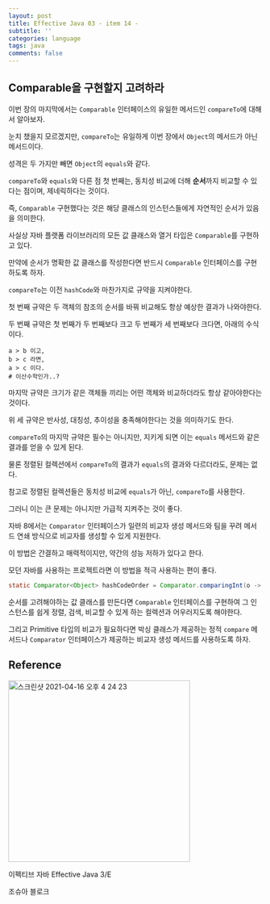 ```yaml
---
layout: post
title: Effective Java 03 - item 14 -
subtitle: ''
categories: language
tags: java
comments: false
---
```


## Comparable을 구현할지 고려하라

이번 장의 마지막에서는 `Comparable` 인터페이스의 유일한 메서드인 `compareTo`에 대해서 알아보자.

눈치 챘을지 모르겠지만, `compareTo`는 유일하게 이번 장에서 `Object`의 메서드가 아닌 메서드이다.

성격은 두 가지만 빼면 `Object`의 `equals`와 같다.

`compareTo`와 `equals`와 다른 점 첫 번째는, 동치성 비교에 더해 **순서**까지 비교할 수 있다는 점이며, 제네릭하다는 것이다.

즉, `Comparable` 구현했다는 것은 해당 클래스의 인스턴스들에게 자연적인 순서가 있음을 의미한다.

사실상 자바 플랫폼 라이브러리의 모든 값 클래스와 열거 타입은 `Comparable`를 구현하고 있다.

만약에 순서가 명확한 값 클래스를 작성한다면 반드시 `Comparable` 인터페이스를 구현하도록 하자.

`compareTo`는 이전 `hashCode`와 마찬가지로 규약을 지켜야한다.

첫 번째 규약은 두 객체의 참조의 순서를 바꿔 비교해도 항상 예상한 결과가 나와야한다.

두 번째 규약은 첫 번째가 두 번째보다 크고 두 번째가 세 번째보다 크다면, 아래의 수식이다.

```
a > b 이고,
b > c 라면,
a > c 이다.
# 이산수학인가..?
```

마지막 규약은 크기가 같은 객체들 끼리는 어떤 객체와 비교하더라도 항상 같아야한다는 것이다.

위 세 규약은 반사성, 대칭성, 추이성을 충족해야한다는 것을 의미하기도 한다.

`compareTo`의 마지막 규약은 필수는 아니지만, 지키게 되면 이는 `equals` 메서드와 같은 결과를 얻을 수 있게 된다.

물론 정렬된 컬렉션에서 `compareTo`의 결과가 `equals`의 결과와 다르더라도, 문제는 없다.

참고로 정렬된 컬렉션들은 동치성 비교에 `equals`가 아닌, `compareTo`를 사용한다.

그러니 이는 큰 문제는 아니지만 가급적 지켜주는 것이 좋다.

자바 8에서는 `Comparator` 인터페이스가 일련의 비교자 생성 메서드와 팀을 꾸려 메서드 연쇄 방식으로 비교자를 생성할 수 있게 지원한다.

이 방법은 간결하고 매력적이지만, 약간의 성능 저하가 있다고 한다.

모던 자바를 사용하는 프로젝트라면 이 방법을 적극 사용하는 편이 좋다.

```java
static Comparator<Object> hashCodeOrder = Comparator.comparingInt(o -> o.hashCode());
```

순서를 고려해야하는 값 클래스를 만든다면 `Comparable` 인터페이스를 구현하여 그 인스턴스를 쉽게 정렬, 검색, 비교할 수 있게 하는 컬렉션과 어우러지도록 해야한다.

그리고 Primitive 타입의 비교가 필요하다면 박싱 클래스가 제공하는 정적 `compare` 메서드나 `Comparator` 인터페이스가 제공하는 비교자 생성 메서드를 사용하도록 하자.

## Reference

<img width="360" alt="스크린샷 2021-04-16 오후 4 24 23" src="https://user-images.githubusercontent.com/43809168/114987533-3e449400-9ed0-11eb-9b5f-a24f73b6f138.png">

이펙티브 자바 Effective Java 3/E

조슈아 블로크
